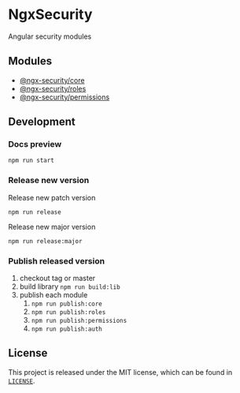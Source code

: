 # NgxSecurity

Angular security modules

## Modules

- [@ngx-security/core](projects/core)
- [@ngx-security/roles](projects/roles)
- [@ngx-security/permissions](projects/permissions)


## Development

### Docs preview

```shell script
npm run start
``` 

### Release new version

Release new patch version
```shell script
npm run release
```

Release new major version
```shell script
npm run release:major
```

### Publish released version

1. checkout tag or master
2. build library `npm run build:lib`
3. publish each module
    1. `npm run publish:core`
    2. `npm run publish:roles`
    3. `npm run publish:permissions`
    4. `npm run publish:auth`

## License

This project is released under the MIT license, which can be found in [`LICENSE`](LICENSE).

